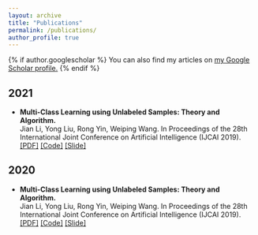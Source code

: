 ```yaml
---
layout: archive
title: "Publications"
permalink: /publications/
author_profile: true
---
```


{% if author.googlescholar %}
  You can also find my articles on <u><a href="{{author.googlescholar}}">my Google Scholar profile</a>.</u>
{% endif %}

2021
--------
* **Multi-Class Learning using Unlabeled Samples: Theory and Algorithm.**  
  Jian Li, Yong Liu, Rong Yin, Weiping Wang. In Proceedings of the 28th International Joint Conference on Artificial Intelligence (IJCAI 2019).    
  [[PDF]](http://academicpages.github.io/files/paper3.pdf)  [[Code]](http://academicpages.github.io/files/paper3.pdf)  [[Slide]](http://academicpages.github.io/files/paper3.pdf)


2020
--------
* **Multi-Class Learning using Unlabeled Samples: Theory and Algorithm.**  
  Jian Li, Yong Liu, Rong Yin, Weiping Wang. In Proceedings of the 28th International Joint Conference on Artificial Intelligence (IJCAI 2019).    
  [[PDF]](http://academicpages.github.io/files/paper3.pdf)  [[Code]](http://academicpages.github.io/files/paper3.pdf)  [[Slide]](http://academicpages.github.io/files/paper3.pdf)
